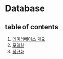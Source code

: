 # Database

 ## table of contents
 1. [데이터베이스 개요](./Intro)
 1. [모델링](./Modeling)
 1. [정규화](./Normalization)


 